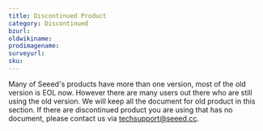 ```yaml
---
title: Discontinued Product
category: Discontinued
bzurl:
oldwikiname:
prodimagename:
surveyurl:
sku:
---
```

Many of Seeed's products have more than one version, most of the old version is EOL now. However there are many users out there who are still using the old version. We will keep all the document for old product in this section. If there are discontinued product you are using that has no document, please contact us via techsupport@seeed.cc.
